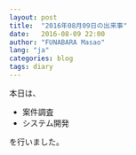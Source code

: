 ```yaml
---
layout: post
title:  "2016年08月09日の出来事"
date:   2016-08-09 22:00
author: "FUNABARA Masao"
lang: "ja"
categories: blog
tags: diary
---
```


本日は、

* 案件調査
* システム開発

を行いました。
